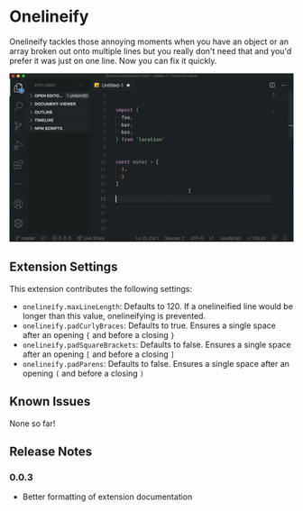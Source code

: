 # Onelineify

Onelineify tackles those annoying moments when you have an object or an array broken out onto multiple lines but you really don't need that and you'd prefer it was just on one line. Now you can fix it quickly.

![Onelineify in action](images/onelineify.gif)

## Extension Settings

This extension contributes the following settings:

* `onelineify.maxLineLength`: Defaults to 120. If a onelineified line would be longer than this value, onelineifying is prevented.
* `onelineify.padCurlyBraces`: Defaults to true. Ensures a single space after an opening `{` and before a closing `}`
* `onelineify.padSquareBrackets`: Defaults to false. Ensures a single space after an opening `[` and before a closing `]`
* `onelineify.padParens`: Defaults to false. Ensures a single space after an opening `(` and before a closing `)`

## Known Issues

None so far!

## Release Notes

### 0.0.3

- Better formatting of extension documentation
